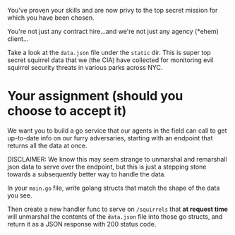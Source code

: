 You've proven your skills and are now privy to the top secret mission for which you have been chosen.

You're not just any contract hire...and we're not just any agency (\*ehem) client...

Take a look at the `data.json` file under the `static` dir.
This is super top secret squirrel data that we (the CIA) have collected for monitoring evil squirrel security threats in various parks across NYC.

# Your assignment (should you choose to accept it)

We want you to build a go service that our agents in the field can call to get up-to-date info on our furry adversaries, starting with an endpoint that returns all the data at once.

DISCLAIMER: We know this may seem strange to unmarshal and remarshall json data to serve over the endpoint, but this is just a stepping stone towards a subsequently better way to handle the data.

In your `main.go` file, write golang structs that match the shape of the data you see.

Then create a new handler func to serve on `/squirrels` that **at request time** will unmarshal the contents of the `data.json` file into those go structs, and return it as a JSON response with 200 status code.
